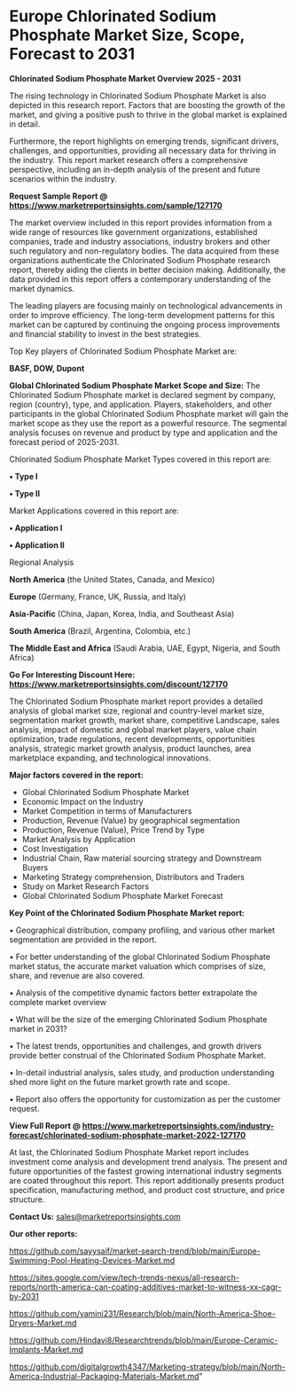 # Europe Chlorinated Sodium Phosphate Market Size, Scope, Forecast to 2031

<Strong> Chlorinated Sodium Phosphate Market Overview 2025 - 2031</strong>

The rising technology in Chlorinated Sodium Phosphate Market is also depicted in this research report. Factors that are boosting the growth of the market, and giving a positive push to thrive in the global market is explained in detail.

Furthermore, the report highlights on emerging trends, significant drivers, challenges, and opportunities, providing all necessary data for thriving in the industry. This report market research offers a comprehensive perspective, including an in-depth analysis of the present and future scenarios within the industry.

<strong>Request Sample Report @ <a href=https://www.marketreportsinsights.com/sample/127170>https://www.marketreportsinsights.com/sample/127170</a></strong>

The market overview included in this report provides information from a wide range of resources like government organizations, established companies, trade and industry associations, industry brokers and other such regulatory and non-regulatory bodies. The data acquired from these organizations authenticate the Chlorinated Sodium Phosphate research report, thereby aiding the clients in better decision making. Additionally, the data provided in this report offers a contemporary understanding of the market dynamics.

The leading players are focusing mainly on technological advancements in order to improve efficiency. The long-term development patterns for this market can be captured by continuing the ongoing process improvements and financial stability to invest in the best strategies.

Top Key players of Chlorinated Sodium Phosphate Market are:

<strong>BASF, DOW, Dupont</strong>

<strong><b>Global Chlorinated Sodium Phosphate Market Scope and Size:</b></strong>
The Chlorinated Sodium Phosphate market is declared segment by company, region (country), type, and application. Players, stakeholders, and other participants in the global Chlorinated Sodium Phosphate market will gain the market scope as they use the report as a powerful resource. The segmental analysis focuses on revenue and product by type and application and the forecast period of 2025-2031.

Chlorinated Sodium Phosphate Market Types covered in this report are:

<strong>• Type I

• Type II</strong>

Market Applications covered in this report are:

<strong>• Application I

• Application II</strong> 

Regional Analysis

<strong>North America</strong> (the United States, Canada, and Mexico)

<strong>Europe</strong> (Germany, France, UK, Russia, and Italy)

<strong>Asia-Pacific</strong> (China, Japan, Korea, India, and Southeast Asia)

<strong>South America</strong> (Brazil, Argentina, Colombia, etc.)

<strong>The Middle East and Africa</strong> (Saudi Arabia, UAE, Egypt, Nigeria, and South Africa)

<strong>Go For Interesting Discount Here: <a href=https://www.marketreportsinsights.com/discount/127170>https://www.marketreportsinsights.com/discount/127170</a></strong>

The Chlorinated Sodium Phosphate market report provides a detailed analysis of global market size, regional and country-level market size, segmentation market growth, market share, competitive Landscape, sales analysis, impact of domestic and global market players, value chain optimization, trade regulations, recent developments, opportunities analysis, strategic market growth analysis, product launches, area marketplace expanding, and technological innovations.

<strong><b>Major factors covered in the report:</b></strong>
<ul>
  <li>Global Chlorinated Sodium Phosphate Market </li>
  <li>Economic Impact on the Industry</li>
  <li>Market Competition in terms of Manufacturers</li>
  <li>Production, Revenue (Value) by geographical segmentation</li>
  <li>Production, Revenue (Value), Price Trend by Type</li>
  <li>Market Analysis by Application</li>
  <li>Cost Investigation</li>
  <li>Industrial Chain, Raw material sourcing strategy and Downstream Buyers</li>
  <li>Marketing Strategy comprehension, Distributors and Traders</li>
  <li>Study on Market Research Factors</li>
  <li>Global Chlorinated Sodium Phosphate Market Forecast</li>
</ul>

<strong><b>Key Point of the Chlorinated Sodium Phosphate Market report:</b></strong>

• Geographical distribution, company profiling, and various other market segmentation are provided in the report.

• For better understanding of the global Chlorinated Sodium Phosphate market status, the accurate market valuation which comprises of size, share, and revenue are also covered.

• Analysis of the competitive dynamic factors better extrapolate the complete market overview

• What will be the size of the emerging Chlorinated Sodium Phosphate market in 2031?

• The latest trends, opportunities and challenges, and growth drivers provide better construal of the Chlorinated Sodium Phosphate Market.

• In-detail industrial analysis, sales study, and production understanding shed more light on the future market growth rate and scope.

• Report also offers the opportunity for customization as per the customer request.

<strong><b>View Full Report @ <a href=https://www.marketreportsinsights.com/industry-forecast/chlorinated-sodium-phosphate-market-2022-127170>https://www.marketreportsinsights.com/industry-forecast/chlorinated-sodium-phosphate-market-2022-127170</a></b></strong>


At last, the Chlorinated Sodium Phosphate Market report includes investment come analysis and development trend analysis. The present and future opportunities of the fastest growing international industry segments are coated throughout this report. This report additionally presents product specification, manufacturing method, and product cost structure, and price structure.

<strong>Contact Us:</strong>
sales@marketreportsinsights.com

<strong>Our other reports:</strong>

<a href=https://github.com/sayysaif/market-search-trend/blob/main/Europe-Swimming-Pool-Heating-Devices-Market.md>https://github.com/sayysaif/market-search-trend/blob/main/Europe-Swimming-Pool-Heating-Devices-Market.md</a>

<a href=https://sites.google.com/view/tech-trends-nexus/all-research-reports/north-america-can-coating-additives-market-to-witness-xx-cagr-by-2031>https://sites.google.com/view/tech-trends-nexus/all-research-reports/north-america-can-coating-additives-market-to-witness-xx-cagr-by-2031</a>

<a href=https://github.com/yamini231/Research/blob/main/North-America-Shoe-Dryers-Market.md>https://github.com/yamini231/Research/blob/main/North-America-Shoe-Dryers-Market.md</a>

<a href=https://github.com/Hindavi8/Researchtrends/blob/main/Europe-Ceramic-Implants-Market.md>https://github.com/Hindavi8/Researchtrends/blob/main/Europe-Ceramic-Implants-Market.md</a>

<a href=https://github.com/digitalgrowth4347/Marketing-strategy/blob/main/North-America-Industrial-Packaging-Materials-Market.md>https://github.com/digitalgrowth4347/Marketing-strategy/blob/main/North-America-Industrial-Packaging-Materials-Market.md</a>"
